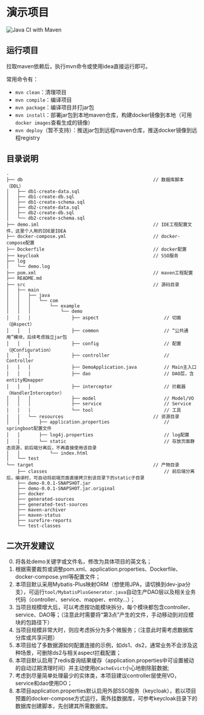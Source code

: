 # 演示项目

![Java CI with Maven](https://github.com/xfally/spring-demo/workflows/Java%20CI%20with%20Maven/badge.svg)

## 运行项目

拉取maven依赖后，执行mvn命令或使用idea直接运行即可。

常用命令有：

- `mvn clean`：清理项目
- `mvn compile`：编译项目
- `mvn package`：编译项目并打jar包
- `mvn install`：部署jar包到本地maven仓库，构建docker镜像到本地（可用`docker images`查看生成的镜像）
- `mvn deploy`（暂不支持）：推送jar包到远程maven仓库，推送docker镜像到远程registry

## 目录说明

```
.
├── db                                                // 数据库脚本（DDL）
│   ├── db1-create-data.sql
│   ├── db1-create-db.sql
│   ├── db1-create-schema.sql
│   ├── db2-create-data.sql
│   ├── db2-create-db.sql
│   └── db2-create-schema.sql
├── demo.iml                                          // IDE工程配置文件，这里个人用的IDE是IDEA
├── docker-compose.yml                                // docker-compose配置
├── Dockerfile                                        // docker配置
├── keycloak                                          // SSO服务
├── log
│   └── demo.log
├── pom.xml                                           // maven工程配置
├── README.md
├── src                                               // 源码目录
│   ├── main
│   │   ├── java
│   │   │   └── com
│   │   │       └── example
│   │   │           └── demo
│   │   │               ├── aspect                        // 切面（@Aspect）
│   │   │               ├── common                        // “公共通用”模块，后续考虑独立jar包
│   │   │               ├── config                        // 配置（@Configuration）
│   │   │               ├── controller                    // Controller
│   │   │               ├── DemoApplication.java          // Main主入口
│   │   │               ├── dao                           // DAO层，含entity和mapper
│   │   │               ├── interceptor                   // 拦截器（HandlerInterceptor）
│   │   │               ├── model                         // Model/VO
│   │   │               ├── service                       // Service
│   │   │               └── tool                          // 工具
│   │   └── resources                                 // 资源目录
│   │       ├── application.properties                    // springboot配置文件
│   │       ├── log4j.properties                          // log配置
│   │       └── static                                    // 存放页面静态资源，前后端分离后，不再直接使用该目录
│   │           └── index.html
│   └── test
└── target                                            // 产物目录
    ├── classes                                           // 前后端分离后，编译时，可自动将前端页面直接拷贝到该目录下的static子目录
    ├── demo-0.0.1-SNAPSHOT.jar
    ├── demo-0.0.1-SNAPSHOT.jar.original
    ├── docker
    ├── generated-sources
    ├── generated-test-sources
    ├── maven-archiver
    ├── maven-status
    ├── surefire-reports
    └── test-classes
```


## 二次开发建议

0. 将各处demo关键字或文件名，修改为具体项目的英文名；
1. 根据需要裁剪或调整pom.xml、application.properties、Dockerfile、docker-compose.yml等配置文件；
2. 本项目默认采用Mybatis-Plus映射ORM（想使用JPA，请切换到dev-jpa分支），可运行`tool/MybatisPlusGenerator.java`自动生产DAO层以及相关业务代码（controller、service、mapper、entity...）；
3. 当项目规模增大后，可以考虑按功能模块拆分，每个模块都包含controller、service、DAO等；（注意此时需要将“第3点”产生的文件，手动移动到对应模块的包路径下）
4. 当项目规模非常大时，则应考虑拆分为多个微服务；（注意此时需考虑数据库分库或共享问题）
5. 本项目给了多数据源如何配置连接的示例，如ds1、ds2，通常业务不会涉及这种场景，可删除ds2与相关aspect拦截配置；
6. 本项目默认启用了redis查询结果缓存（application.properties中可设置被动的自动过期清理时间）并主动使用`@CacheEvict`小心地剔除脏数据;
7. 考虑到尽量简单处理最少的实体类，本项目建议controller层使用VO，service和dao使用DO；
8. 本项目application.properties默认启用外部SSO服务（keycloak），若以项目预置的docker-compose方式运行，需外挂数据库，可参考keycloak目录下的数据库创建脚本，先创建其所需数据库。

